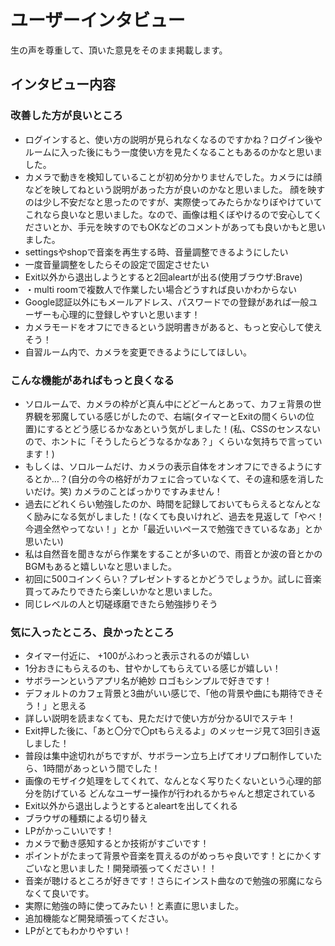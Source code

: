 # ユーザーインタビュー

生の声を尊重して、頂いた意見をそのまま掲載します。

## インタビュー内容

### 改善した方が良いところ

- ログインすると、使い方の説明が見られなくなるのですかね？ログイン後やルームに入った後にもう一度使い方を見たくなることもあるのかなと思いました。
- カメラで動きを検知していることが初め分かりませんでした。カメラには顔などを映してねという説明があった方が良いのかなと思いました。 顔を映すのは少し不安だなと思ったのですが、実際使ってみたらかなりぼやけていてこれなら良いなと思いました。なので、画像は粗くぼやけるので安心してくださいとか、手元を映すのでもOKなどのコメントがあっても良いかもと思いました。
- settingsやshopで音楽を再生する時、音量調整できるようにしたい
- 一度音量調整をしたらその設定で固定させたい
- Exit以外から退出しようとすると2回aleartが出る(使用ブラウザ:Brave)
- ・multi roomで複数人で作業したい場合どうすれば良いかわからない
- Google認証以外にもメールアドレス、パスワードでの登録があれば一般ユーザーも心理的に登録しやすいと思います！
- カメラモードをオフにできるという説明書きがあると、もっと安心して使えそう！
- 自習ルーム内で、カメラを変更できるようにしてほしい。

### こんな機能があればもっと良くなる

- ソロルームで、カメラの枠がど真ん中にどどーんとあって、カフェ背景の世界観を邪魔している感じがしたので、右端(タイマーとExitの間くらいの位置)にするとどう感じるかなあという気がしました！(私、CSSのセンスないので、ホントに「そうしたらどうなるかなあ？」くらいな気持ちで言っています！)
- もしくは、ソロルームだけ、カメラの表示自体をオンオフにできるようにするとか…？(自分の今の格好がカフェに合っていなくて、その違和感を消したいだけ。笑) カメラのことばっかりですみません！
- 過去にどれくらい勉強したのか、時間を記録しておいてもらえるとなんとなく励みになる気がしました！(なくても良いけれど、過去を見返して「やべ！ 今週全然やってない！」とか「最近いいペースで勉強できているなあ」とか思いたい)
- 私は自然音を聞きながら作業をすることが多いので、雨音とか波の音とかのBGMもあると嬉しいなと思いました。
- 初回に500コインくらい？プレゼントするとかどうでしょうか。試しに音楽買ってみたりできたら楽しいかなと思いました。
- 同じレベルの人と切磋琢磨できたら勉強捗りそう

### 気に入ったところ、良かったところ

- タイマー付近に、 +100がふわっと表示されるのが嬉しい
- 1分おきにもらえるのも、甘やかしてもらえている感じが嬉しい！
- サボラーンというアプリ名が絶妙 ロゴもシンプルで好きです！
- デフォルトのカフェ背景と3曲がいい感じで、「他の背景や曲にも期待できそう！」と思える
- 詳しい説明を読まなくても、見ただけで使い方が分かるUIでステキ！
- Exit押した後に、「あと〇分で〇ptもらえるよ」のメッセージ見て3回引き返しました！
- 普段は集中途切れがちですが、サボラーン立ち上げてオリプロ制作していたら、1時間があっという間でした！
- 画像のモザイク処理をしてくれて、なんとなく写りたくないという心理的部分を防げている どんなユーザー操作が行われるかちゃんと想定されている
- Exit以外から退出しようとするとaleartを出してくれる
- ブラウザの種類による切り替え
- LPがかっこいいです！
- カメラで動き感知するとか技術がすごいです！
- ポイントがたまって背景や音楽を買えるのがめっちゃ良いです！とにかくすごいなと思いました！開発頑張ってください！！
- 音楽が聴けるところが好きです！さらにインスト曲なので勉強の邪魔にならなくて良いです。
- 実際に勉強の時に使ってみたい！と素直に思いました。
- 追加機能など開発頑張ってください。
- LPがとてもわかりやすい！
